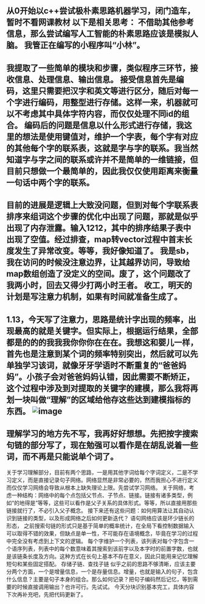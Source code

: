 从0开始以c++尝试极朴素思路机器学习，闭门造车，暂时不看网课教材
以下是相关思考：
不借助其他参考信息，那么尝试编写人工智能的朴素思路应该是模拟人脑。
我管正在编写的小程序叫“小林”。
----------------------------------------------------------------------------------
我提取了一些简单的模块和步骤，类似程序三环节，接收信息、处理信息、输出信息。
接受信息首先是编码，这里只需要把汉字和英文等进行区分，随后对每一个字进行编码，用整型进行存储。这样一来，机器就可以不考虑其中具体字符内容，而仅仅处理不同id的组合。
编码后的问题是信息以什么形式进行存储，我这里的想法是使用键值对，维护一个字表，每个字有对应的其他每个字的联系表，这就是字与字的联系。我当然知道字与字之间的联系或许并不是简单的一维链接，但目前只想做一个最简单的，因此我仅仅使用距离来衡量一句话中两个字的联系。
----------------------------------------------------------------------------------
目前的进展是逻辑上大致没问题，但到对每个字联系表排序来组词这个步骤的优化中出现了问题，那就是似乎出现了内存泄露。输入1212，其中的排序结果子表中出现了空值。经过排查，map转vector过程中首末长度发生了异常改变。等等，我好像知道了。
我是sb，我在访问的时候没注意边界，让其越界访问，导致给map数组创造了没定义的空间。废了，这个问题改了我两小时，回去又得少打两小时王者。
收工，明天的计划是写注意力机制，如果有时间就准备生成了。
----------------------------------------------------------------------------------
1.13，今天写了注意力，思路是统计字出现的频率，出现最高的就是关键字。但实际上，根据运行结果，全部都是的的的我我我你你你在在在。我想这和婴儿一样，首先也是注意到某个词的频率特别突出，然后就可以先单独学习该词，就像牙牙学语时不断重复的“爸爸妈妈”。小孩子会对爸爸妈妈认错，因此需要不断矫正，这个过程中涉及到对提取的关键字的建模，那么我将再划一块叫做“理解”的区域给他存这些达到建模指标的东西。
![image](https://github.com/user-attachments/assets/3093f24f-7153-425a-8a6f-207c91390763)
----------------------------------------------------------------------------------
理解学习的地方先不写，我再好好想想。先把按字搜索句链的部分写了，现在勉强可以看作是在胡乱说着一些词，而不再是只能说单个词了。
----------------------------------------------------------------------------------
关于学习理解部分，目前有两个思路，一是用其他字词给每个字词定义，二是不学习定义，而是直接记录句子网络。网络显然是非常必要的，然而我担心不进行定义而仅仅学习网络会导致从根本上缺失理论上限。先尝试学习网络。
关于网络，考虑一种结构：网络中的每个点包括父节点、子节点、链接。链接有诸多类型，例如“的地得是”等等，这些可以看作是父子关系的具体形式。等等，所以直接用那些链接就行了，不必引入父子概念。
接下来还有这些问题：如何用算法让其自动认识到链接的类型，以及形成网络之后如何更新迭代？
语句网络应该是环少链长的形态，
之前搜索句链的形式只是基于简单的概率统计，在全局下看控制数据输入可以取得不错的效果，但缺点是单一性，不可能存在语境概念，毕竟在学习的过程中完全没有考虑到上下文的逻辑。
每个字维护一个列表，该列表对每个字包含一个语序列表，列表中的每个数意味着其搜索到该前字以及本字时的前置字数，也就是该链条长度及方向。这种方式在长句上基本不存在意义，因此只能用来记忆理解短句和某些固定搭配。
存储子链、查找子链
似乎之前的思路不够清晰，应该主要分两个方面，一个是增量信息，一个是存量信息。增量，也就是输入的句子，包含什么信息？主要是句子本身的组合。那么如何记录？把句子编码然后记忆，等到需要的时候直接调用输出？也许可行。先试试。
今天分块识别基本完工，具体内容下次再补充吧，先把代码更新了。
